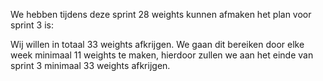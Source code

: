 We hebben tijdens deze sprint 28 weights kunnen afmaken het plan voor sprint 3 is:

Wij willen in totaal 33 weights afkrijgen. We gaan dit bereiken door elke week minimaal 11 weights te maken, hierdoor zullen we aan het einde van sprint 3 minimaal 33 weights afkrijgen.